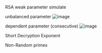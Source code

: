 RSA weak parameter simulate

unbalanced parameter
![image](https://github.com/user-attachments/assets/6d7ec400-4a6b-40e7-8c20-bfa0b80b24d0)

dependent parameter (consecutive)
![image](https://github.com/user-attachments/assets/5e5280d0-8a8d-469c-a52e-d0b3c9cc1b57)

Short Decryption Exponent

Non-Random primes